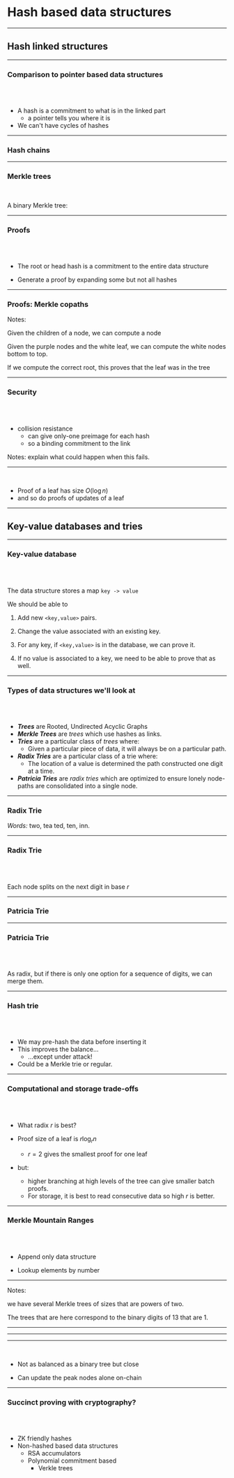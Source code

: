 # Hash based data structures

---

## Hash linked structures


---
### Comparison to pointer based data structures

<br>

<widget-text style="padding: 0 200px 0 200px ">


 - A hash is a commitment to what is in the linked part
 	- a pointer tells you where it is
 - We can't have cycles of hashes

---
### Hash chains

<widget-image src="/assets/img/1-Cryptography/Hash Chains.png"></widget-image>


---
### Merkle trees

<br>

A binary Merkle tree:

<!-- <widget-image src="/assets/img/1-Cryptography/Merkle tree.png"></widget-image> -->

<widget-image src="/assets/img/1-Cryptography/Merkle tree all purple.png"></widget-image>

---

### Proofs

<br>

<widget-text style="padding: 0 200px 0 200px ">

- The root or head hash is a commitment to the entire data structure

- Generate a proof by expanding some but not all hashes

---

### Proofs: Merkle copaths

<widget-image src="/assets/img/1-Cryptography/Merkle Copaths.png"></widget-image>

Notes:

Given the children of a node, we can compute a node

Given the purple nodes and the white leaf, we can compute the white nodes bottom to top.

If we compute the correct root, this proves that the leaf was in the tree

---

### Security

<br>

<widget-text style="padding: 0 200px 0 200px ">

- collision resistance
	- can give only-one preimage for each hash
	- so a binding commitment to the link
	
Notes: explain what could happen when this fails.

---

<widget-text style="padding: 0 200px 0 200px ">

- Proof of a leaf has size $O(\log n)$
- and so do proofs of updates of a leaf

---

## Key-value databases and tries

---

### Key-value database

<br>

<widget-text style="padding: 0 200px 0 200px ">

The data structure stores a map 
`key -> value`

We should be able to 

1. Add new `<key,value>` pairs.

2. Change the value associated with an existing key.

3. For any key, if `<key,value>` is in the database, we can prove it.

4. If no value is associated to a key, we need to be able to prove that as well.

---

### Types of data structures we'll look at

<br>

<widget-text style="padding: 0 200px 0 200px ">

* _**Trees**_ are Rooted, Undirected Acyclic Graphs
* _**Merkle Trees**_ are _trees_ which use hashes as links.
* _**Tries**_ are a particular class of _trees_ where: 
	* Given a particular piece of data, it will always be on a particular path.
* _**Radix Tries**_ are a particular class of a trie where:
	* The location of a value is determined the path constructed one digit at a time.
* _**Patricia Tries**_ are _radix tries_ which are optimized to ensure lonely node-paths are consolidated into a single node. 

---
### Radix Trie 

_Words:_ two, tea ted, ten, inn.

<widget-image src="/assets/img/1-Cryptography/Trie.png"></widget-image>

---

### Radix Trie

<br>

<widget-text style="padding: 0 200px 0 200px " center>

Each node splits on the next digit in base $r$

---
### Patricia Trie 

<widget-image src="/assets/img/1-Cryptography/Patricia Trie.png"></widget-image>

---
### Patricia Trie

<br>

<widget-text style="padding: 0 200px 0 200px ">

As radix, but if there is only one option for a sequence of digits, we can merge them.

<!-- maybe some code stuff with extension nodes etc. -->

<widget-image src="/assets/img/1-Cryptography/Trie.png"></widget-image>

---

### Hash trie

<br>

<widget-text style="padding: 0 200px 0 200px ">

- We may pre-hash the data before inserting it
- This improves the balance...
    - ...except under attack!
- Could be a Merkle trie or regular.

---

### Computational and storage trade-offs

<br>

<widget-text style="padding: 0 200px 0 200px ">

- What radix $r$ is best?

- Proof size of a leaf is $r \log_r n$
	- $r=2$ gives the smallest proof for one leaf

- but:
	- higher branching at high levels of the tree can give smaller batch proofs.
	- For storage, it is best to read consecutive data so high $r$ is better.
	
---
	
### Merkle Mountain Ranges

<br>

<widget-text style="padding: 0 200px 0 200px ">

- Append only data structure

- Lookup elements by number

---

<widget-image src="/assets/img/1-Cryptography/U-MMR 13.png"></widget-image>


Notes: 

we have several Merkle trees of sizes that are powers of two. 

The trees that are here correspond to the binary digits of 13 that are 1.

---

<widget-image src="/assets/img/1-Cryptography/U-MMR 14.png"></widget-image>

---

<widget-image src="/assets/img/1-Cryptography/MMR 13.png"></widget-image>

---

<widget-text style="padding: 0 200px 0 200px ">


- Not as balanced as a binary tree but close

- Can update the peak nodes alone on-chain

---

### Succinct proving with cryptography?

<br>

<widget-text style="padding: 0 200px 0 200px ">


- ZK friendly hashes
- Non-hashed based data structures
	- RSA accumulators
	- Polynomial commitment based
		- Verkle trees